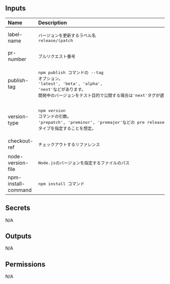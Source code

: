 

<!-- actdocs start -->

## Inputs

| Name | Description | Type | Default | Required |
| :--- | :---------- | :--- | :------ | :------: |
| label-name | <pre>バージョンを更新するラベル名<br>release/(patch|minor|major) のいずれかを指定します</pre> | `string` | n/a | yes |
| pr-number | <pre>プルリクエスト番号</pre> | `string` | n/a | yes |
| publish-tag | <pre>npm publish コマンドの --tag オプション。<br>'latest', 'beta', 'alpha', 'next'などがあります。<br>開発中のバージョンをテスト目的で公開する場合は'next'タグが適しています。</pre> | `string` | n/a | yes |
| version-type | <pre>npm version コマンドの引数。<br>'prepatch', 'preminor', 'premajor'などの pre release タイプを指定することを想定。</pre> | `string` | n/a | yes |
| checkout-ref | <pre>チェックアウトするリファレンス</pre> | `string` | `${{ github.head_ref || github.ref }}` | no |
| node-version-file | <pre>Node.jsのバージョンを指定するファイルのパス</pre> | `string` | `.nvmrc` | no |
| npm-install-command | <pre>npm install コマンド</pre> | `string` | `ci` | no |

## Secrets

N/A

## Outputs

N/A

## Permissions

N/A

<!-- actdocs end -->


